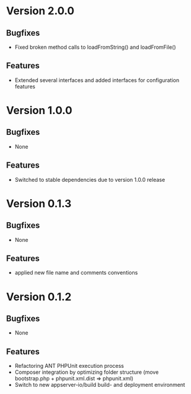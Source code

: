 # Version 2.0.0

## Bugfixes

* Fixed broken method calls to loadFromString() and loadFromFile()

## Features

* Extended several interfaces and added interfaces for configuration features

# Version 1.0.0

## Bugfixes

* None

## Features

* Switched to stable dependencies due to version 1.0.0 release

# Version 0.1.3

## Bugfixes

* None

## Features

* applied new file name and comments conventions

# Version 0.1.2

## Bugfixes

* None

## Features

* Refactoring ANT PHPUnit execution process
* Composer integration by optimizing folder structure (move bootstrap.php + phpunit.xml.dist => phpunit.xml)
* Switch to new appserver-io/build build- and deployment environment
